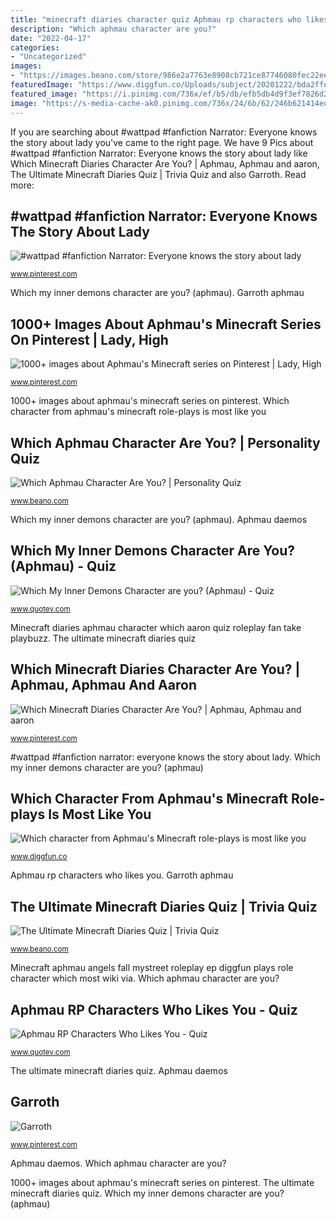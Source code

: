 ```yaml
---
title: "minecraft diaries character quiz Aphmau rp characters who likes you"
description: "Which aphmau character are you?"
date: "2022-04-17"
categories:
- "Uncategorized"
images:
- "https://images.beano.com/store/986e2a7763e8908cb721ce87746080fec22ee38c3c71151feecec037c599?auto=compress&amp;rect=0%2C0%2C0%2C0&amp;fm=jpg&amp;w=400"
featuredImage: "https://www.diggfun.co/Uploads/subject/20201222/bda2ffe3a8e70898b34f2a491f561cc1.jpg"
featured_image: "https://i.pinimg.com/736x/ef/b5/db/efb5db4d9f3ef7826d26e8e395dd1fbd--other-people-some-people.jpg"
image: "https://s-media-cache-ak0.pinimg.com/736x/24/6b/62/246b621414ed6e3bdda2ce767f2218c8.jpg"
---
```


If you are searching about #wattpad #fanfiction Narrator: Everyone knows the story about lady you've came to the right page. We have 9 Pics about #wattpad #fanfiction Narrator: Everyone knows the story about lady like Which Minecraft Diaries Character Are You? | Aphmau, Aphmau and aaron, The Ultimate Minecraft Diaries Quiz | Trivia Quiz and also Garroth. Read more:

## #wattpad #fanfiction Narrator: Everyone Knows The Story About Lady

![#wattpad #fanfiction Narrator: Everyone knows the story about lady](https://i.pinimg.com/474x/68/51/a8/6851a8ebdd7efbec591bd3c4754a8d7e--the-characters-the-story.jpg "Minecraft diaries aphmau character which aaron quiz roleplay fan take playbuzz")

<small>www.pinterest.com</small>

Which my inner demons character are you? (aphmau). Garroth aphmau

## 1000+ Images About Aphmau&#039;s Minecraft Series On Pinterest | Lady, High

![1000+ images about Aphmau&#039;s Minecraft series on Pinterest | Lady, High](https://s-media-cache-ak0.pinimg.com/736x/24/6b/62/246b621414ed6e3bdda2ce767f2218c8.jpg "Which my inner demons character are you? (aphmau)")

<small>www.pinterest.com</small>

1000+ images about aphmau&#039;s minecraft series on pinterest. Which character from aphmau&#039;s minecraft role-plays is most like you

## Which Aphmau Character Are You? | Personality Quiz

![Which Aphmau Character Are You? | Personality Quiz](https://www.beano.com/wp-content/uploads/legacy/63278_maxresdefault-1.jpg?resize=743%2C418&amp;quality=76&amp;strip=all "Garroth aphmau")

<small>www.beano.com</small>

Which my inner demons character are you? (aphmau). Aphmau daemos

## Which My Inner Demons Character Are You? (Aphmau) - Quiz

![Which My Inner Demons Character are you? (Aphmau) - Quiz](https://i.quotev.com/img/q/u/19/12/22/l5ijwfd4bk.jpg "Which character from aphmau&#039;s minecraft role-plays is most like you")

<small>www.quotev.com</small>

Minecraft diaries aphmau character which aaron quiz roleplay fan take playbuzz. The ultimate minecraft diaries quiz

## Which Minecraft Diaries Character Are You? | Aphmau, Aphmau And Aaron

![Which Minecraft Diaries Character Are You? | Aphmau, Aphmau and aaron](https://i.pinimg.com/736x/ef/b5/db/efb5db4d9f3ef7826d26e8e395dd1fbd--other-people-some-people.jpg "1000+ images about aphmau&#039;s minecraft series on pinterest")

<small>www.pinterest.com</small>

#wattpad #fanfiction narrator: everyone knows the story about lady. Which my inner demons character are you? (aphmau)

## Which Character From Aphmau&#039;s Minecraft Role-plays Is Most Like You

![Which character from Aphmau&#039;s Minecraft role-plays is most like you](https://www.diggfun.co/Uploads/subject/20201222/bda2ffe3a8e70898b34f2a491f561cc1.jpg "Aphmau daemos")

<small>www.diggfun.co</small>

Aphmau rp characters who likes you. Garroth aphmau

## The Ultimate Minecraft Diaries Quiz | Trivia Quiz

![The Ultimate Minecraft Diaries Quiz | Trivia Quiz](https://images.beano.com/store/986e2a7763e8908cb721ce87746080fec22ee38c3c71151feecec037c599?auto=compress&amp;rect=0%2C0%2C0%2C0&amp;fm=jpg&amp;w=400 "The ultimate minecraft diaries quiz")

<small>www.beano.com</small>

Minecraft aphmau angels fall mystreet roleplay ep diggfun plays role character which most wiki via. Which aphmau character are you?

## Aphmau RP Characters Who Likes You - Quiz

![Aphmau RP Characters Who Likes You - Quiz](https://i.quotev.com/img/q/u/15/8/8/a2e2aab5f8-cove.jpg "Which my inner demons character are you? (aphmau)")

<small>www.quotev.com</small>

The ultimate minecraft diaries quiz. Aphmau daemos

## Garroth

![Garroth](https://i.pinimg.com/736x/07/28/35/072835d170cd237a67d3ae102ec7d88b--geek-minecraft-characters.jpg "Which minecraft diaries character are you?")

<small>www.pinterest.com</small>

Aphmau daemos. Which aphmau character are you?

1000+ images about aphmau&#039;s minecraft series on pinterest. The ultimate minecraft diaries quiz. Which my inner demons character are you? (aphmau)
